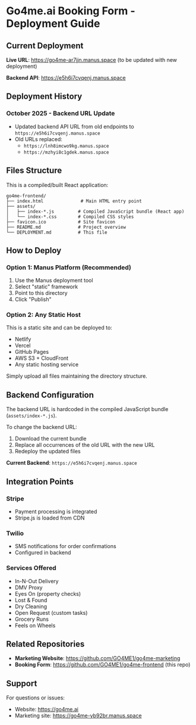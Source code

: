 # Go4me.ai Booking Form - Deployment Guide

## Current Deployment

**Live URL**: https://go4me-ar7jjn.manus.space (to be updated with new deployment)

**Backend API**: https://e5h6i7cvqenj.manus.space

## Deployment History

### October 2025 - Backend URL Update
- Updated backend API URL from old endpoints to `https://e5h6i7cvqenj.manus.space`
- Old URLs replaced:
  - `https://lnh8imcwo9kg.manus.space`
  - `https://mzhyi8c1gdek.manus.space`

## Files Structure

This is a compiled/built React application:

```
go4me-frontend/
├── index.html              # Main HTML entry point
├── assets/
│   ├── index-*.js         # Compiled JavaScript bundle (React app)
│   └── index-*.css        # Compiled CSS styles
├── favicon.ico            # Site favicon
├── README.md              # Project overview
└── DEPLOYMENT.md          # This file
```

## How to Deploy

### Option 1: Manus Platform (Recommended)
1. Use the Manus deployment tool
2. Select "static" framework
3. Point to this directory
4. Click "Publish"

### Option 2: Any Static Host
This is a static site and can be deployed to:
- Netlify
- Vercel
- GitHub Pages
- AWS S3 + CloudFront
- Any static hosting service

Simply upload all files maintaining the directory structure.

## Backend Configuration

The backend URL is hardcoded in the compiled JavaScript bundle (`assets/index-*.js`). 

To change the backend URL:
1. Download the current bundle
2. Replace all occurrences of the old URL with the new URL
3. Redeploy the updated files

**Current Backend**: `https://e5h6i7cvqenj.manus.space`

## Integration Points

### Stripe
- Payment processing is integrated
- Stripe.js is loaded from CDN

### Twilio
- SMS notifications for order confirmations
- Configured in backend

### Services Offered
- In-N-Out Delivery
- DMV Proxy
- Eyes On (property checks)
- Lost & Found
- Dry Cleaning
- Open Request (custom tasks)
- Grocery Runs
- Feels on Wheels

## Related Repositories

- **Marketing Website**: https://github.com/GO4ME1/go4me-marketing
- **Booking Form**: https://github.com/GO4ME1/go4me-frontend (this repo)

## Support

For questions or issues:
- Website: https://go4me.ai
- Marketing site: https://go4me-yb92br.manus.space

